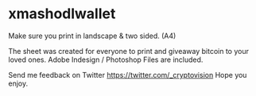 # xmashodlwallet


Make sure you print in landscape & two sided. (A4)



The sheet was created for everyone to print and giveaway bitcoin to your loved ones.
Adobe Indesign / Photoshop Files are included. 

Send me feedback on Twitter https://twitter.com/_cryptovision
Hope you enjoy. 
